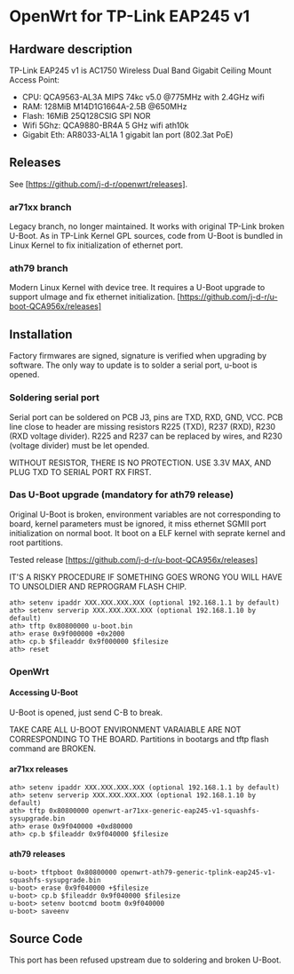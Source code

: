# OpenWrt for TP-Link EAP245 v1

## Hardware description

TP-Link EAP245 v1 is AC1750 Wireless Dual Band Gigabit Ceiling Mount
Access Point:
- CPU: QCA9563-AL3A MIPS 74kc v5.0 @775MHz with 2.4GHz wifi
- RAM: 128MiB M14D1G1664A-2.5B @650MHz
- Flash: 16MiB 25Q128CSIG SPI NOR
- Wifi 5Ghz: QCA9880-BR4A 5 GHz wifi ath10k
- Gigabit Eth: AR8033-AL1A 1 gigabit lan port (802.3at PoE)

## Releases

See [https://github.com/j-d-r/openwrt/releases].

### ar71xx branch

Legacy branch, no longer maintained. It works with original TP-Link broken
U-Boot. As in TP-Link Kernel GPL sources, code from U-Boot is bundled in
Linux Kernel to fix initialization of ethernet port.

### ath79 branch

Modern Linux Kernel with device tree. It requires a U-Boot upgrade to
support uImage and fix ethernet initialization.
[https://github.com/j-d-r/u-boot-QCA956x/releases]

## Installation

Factory firmwares are signed, signature is verified when upgrading by
software. The only way to update is to solder a serial port, u-boot is
opened.

### Soldering serial port

Serial port can be soldered on PCB J3, pins are TXD, RXD, GND, VCC.
PCB line close to header are missing resistors R225 (TXD), R237 (RXD),
R230 (RXD voltage divider). R225 and R237 can be replaced by wires, and
R230 (voltage divider) must be let opended.

WITHOUT RESISTOR, THERE IS NO PROTECTION. USE 3.3V MAX, AND PLUG TXD TO
SERIAL PORT RX FIRST.

### Das U-Boot upgrade (mandatory for ath79 release)

Original U-Boot is broken, environment variables are not corresponding
to board, kernel parameters must be ignored, it miss ethernet SGMII port
initialization on normal boot. It boot on a ELF kernel with seprate
kernel and root partitions.

Tested release [https://github.com/j-d-r/u-boot-QCA956x/releases]

IT'S A RISKY PROCEDURE IF SOMETHING GOES WRONG YOU WILL HAVE TO UNSOLDIER
AND REPROGRAM FLASH CHIP.

    ath> setenv ipaddr XXX.XXX.XXX.XXX (optional 192.168.1.1 by default)
    ath> setenv serverip XXX.XXX.XXX.XXX (optional 192.168.1.10 by default)
    ath> tftp 0x80800000 u-boot.bin
    ath> erase 0x9f000000 +0x2000
    ath> cp.b $fileaddr 0x9f000000 $filesize
    ath> reset

### OpenWrt

#### Accessing U-Boot

U-Boot is opened, just send C-B to break.

TAKE CARE ALL U-BOOT ENVIRONMENT VARAIABLE ARE NOT CORRESPONDING TO THE
BOARD. Partitions in bootargs and tftp flash command are BROKEN.

#### ar71xx releases

    ath> setenv ipaddr XXX.XXX.XXX.XXX (optional 192.168.1.1 by default)
    ath> setenv serverip XXX.XXX.XXX.XXX (optional 192.168.1.10 by default)
    ath> tftp 0x80800000 openwrt-ar71xx-generic-eap245-v1-squashfs-sysupgrade.bin
    ath> erase 0x9f040000 +0xd80000
    ath> cp.b $fileaddr 0x9f040000 $filesize

#### ath79 releases

    u-boot> tftpboot 0x80800000 openwrt-ath79-generic-tplink-eap245-v1-squashfs-sysupgrade.bin
    u-boot> erase 0x9f040000 +$filesize
    u-boot> cp.b $fileaddr 0x9f040000 $filesize
    u-boot> setenv bootcmd bootm 0x9f040000
    u-boot> saveenv

## Source Code

This port has been refused upstream due to soldering and broken U-Boot.

